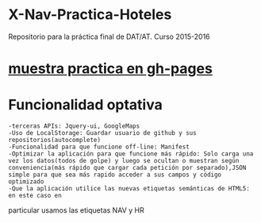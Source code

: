 # X-Nav-Practica-Hoteles
Repositorio para la práctica final de DAT/AT. Curso 2015-2016

# [muestra practica en gh-pages](sgjorge.github.io/X-Nav-Practica-Hoteles)

# Funcionalidad optativa
    -terceras APIs: Jquery-ui, GoogleMaps
    -Uso de LocalStorage: Guardar usuario de github y sus repositorios(autocomplete)
    -Funcionalidad para que funcione off-line: Manifest
    -Optimizar la aplicación para que funcione más rápido: Solo carga una vez los datos(todos de golpe) y luego se ocultan o muestran según conveniencia(más rápido que cargar cada petición por separado),JSON simple para que sea más rapido acceder a sus campos y código optimizado
    -Que la aplicación utilice las nuevas etiquetas semánticas de HTML5: en este caso en
particular usamos las etiquetas NAV y HR
